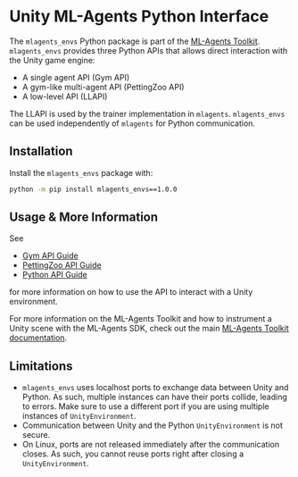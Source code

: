 # Unity ML-Agents Python Interface

The `mlagents_envs` Python package is part of the
[ML-Agents Toolkit](https://github.com/Unity-Technologies/ml-agents).
`mlagents_envs` provides three Python APIs that allows direct interaction with the
Unity game engine:
- A single agent API (Gym API)
- A gym-like multi-agent API (PettingZoo API)
- A low-level API (LLAPI)

The LLAPI is used by the trainer implementation in `mlagents`.
`mlagents_envs` can be used independently of `mlagents` for Python
communication.

## Installation

Install the `mlagents_envs` package with:

```sh
python -m pip install mlagents_envs==1.0.0
```

## Usage & More Information

See
- [Gym API Guide](../docs/Python-Gym-API.md)
- [PettingZoo API Guide](../docs/Python-PettingZoo-API.md)
- [Python API Guide](../docs/Python-LLAPI.md)

for more information on how to use the API to interact with a Unity environment.

For more information on the ML-Agents Toolkit and how to instrument a Unity
scene with the ML-Agents SDK, check out the main
[ML-Agents Toolkit documentation](../docs/Readme.md).

## Limitations

- `mlagents_envs` uses localhost ports to exchange data between Unity and
  Python. As such, multiple instances can have their ports collide, leading to
  errors. Make sure to use a different port if you are using multiple instances
  of `UnityEnvironment`.
- Communication between Unity and the Python `UnityEnvironment` is not secure.
- On Linux, ports are not released immediately after the communication closes.
  As such, you cannot reuse ports right after closing a `UnityEnvironment`.
